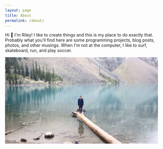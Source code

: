 ```yaml
---
layout: page
title: About
permalink: /about/
---
```


Hi 👋  I'm Riley! I like to create things and this is my place to do exactly that. Probably what you'll find here are some programming projects, blog posts, photos, and other musings. When I'm not at the computer, I like to surf, skateboard, run, and play soccer.

![Me](assets/images/photos/banff.jpg)